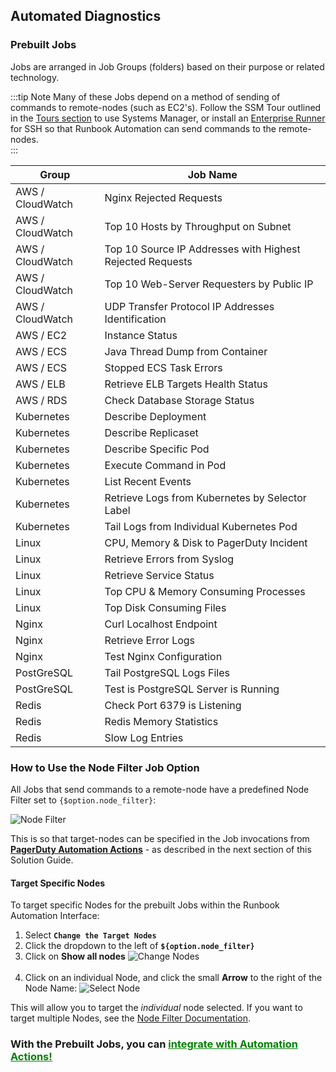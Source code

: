 ## Automated Diagnostics
### Prebuilt Jobs

Jobs are arranged in Job Groups (folders) based on their purpose or related technology.

:::tip Note
Many of these Jobs depend on a method of sending of commands to remote-nodes (such as EC2's). 
Follow the SSM Tour outlined in the [Tours section](/learning/solutions/automated-diagnostics/tours) to use Systems Manager, or install an [Enterprise Runner](/administration/runner/) for SSH so that Runbook Automation can send commands to the remote-nodes.  
:::

Group|Job Name
----|--------
AWS / CloudWatch|Nginx Rejected Requests
AWS / CloudWatch|Top 10 Hosts by Throughput on Subnet
AWS / CloudWatch|Top 10 Source IP Addresses with Highest Rejected Requests
AWS / CloudWatch|Top 10 Web-Server Requesters by Public IP
AWS / CloudWatch|UDP Transfer Protocol IP Addresses Identification
AWS / EC2|Instance Status
AWS / ECS|Java Thread Dump from Container
AWS / ECS|Stopped ECS Task Errors
AWS / ELB|Retrieve ELB Targets Health Status
AWS / RDS|Check Database Storage Status
Kubernetes|Describe Deployment
Kubernetes|Describe Replicaset
Kubernetes|Describe Specific Pod
Kubernetes|Execute Command in Pod
Kubernetes|List Recent Events
Kubernetes|Retrieve Logs from Kubernetes by Selector Label
Kubernetes|Tail Logs from Individual Kubernetes Pod
Linux|CPU, Memory & Disk to PagerDuty Incident
Linux|Retrieve Errors from Syslog
Linux|Retrieve Service Status
Linux|Top CPU & Memory Consuming Processes
Linux|Top Disk Consuming Files
Nginx|Curl Localhost Endpoint
Nginx|Retrieve Error Logs
Nginx|Test Nginx Configuration
PostGreSQL|Tail PostgreSQL Logs Files
PostGreSQL|Test is PostgreSQL Server is Running
Redis|Check Port 6379 is Listening
Redis|Redis Memory Statistics
Redis|Slow Log Entries

### How to Use the Node Filter Job Option
All Jobs that send commands to a remote-node have a predefined Node Filter set to `{$option.node_filter}`:

![Node Filter](@assets/img/solutions-auto-diag-node-filter.png)<br>

This is so that target-nodes can be specified in the Job invocations from [**PagerDuty Automation Actions**](https://www.pagerduty.com/platform/automation/actions/) - as described in the next section of this Solution Guide.

#### Target Specific Nodes
To target specific Nodes for the prebuilt Jobs within the Runbook Automation Interface:

1. Select **`Change the Target Nodes`**
2. Click the dropdown to the left of **`${option.node_filter}`**
3. Click on **Show all nodes**
![Change Nodes](@assets/img/solutions-auto-diag-change-nodes.png)<br><br>
4. Click on an individual Node, and click the small **Arrow** to the right of the Node Name:
![Select Node](@assets/img/solutions-auto-diag-select-node.png)<br>

This will allow you to target the _individual_ node selected.  If you want to target multiple Nodes, see the [Node Filter Documentation](/manual/11-node-filters).

### **With the Prebuilt Jobs, you can [<span style="color:green"><ins>integrate with Automation Actions!</ins></span>](/learning/solutions/automated-diagnostics/automation-actions.html)**